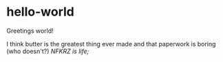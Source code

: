 # hello-world

Greetings world!

I think butter is the greatest thing ever made and that paperwork is boring (who doesn't?)
*NFKRZ is life;*
